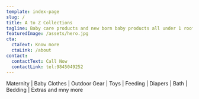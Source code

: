 ```yaml
---
template: index-page
slug: /
title: A to Z Collections
tagline: Baby care products and new born baby products all under 1 roof.
featuredImage: /assets/hero.jpg
cta:
  ctaText: Know more
  ctaLink: /about
contact:
  contactText: Call Now
  contactLink: tel:9845049252
---
```

Maternity
 | Baby Clothes
 | Outdoor Gear
 | Toys
 | Feeding
 | Diapers
 | Bath
 | Bedding
 | Extras and mny more